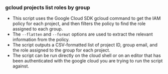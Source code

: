 ### gcloud projects list roles by group
- This script uses the Google Cloud SDK gcloud command to get the IAM policy for each project, and then filters the policy to 
find the role assigned to each group.
- The `--flatten` and `--format` options are used to extract the relevant information from the policy.
- The script outputs a CSV-formatted list of project ID, group email, and the role assigned to the group for each project.
- The script can be run directly on the cloud shell or on an editor that has been authenticated with the google cloud 
you are trying to run the script against.


